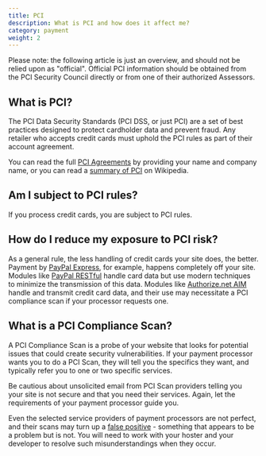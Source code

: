 ```yaml
---
title: PCI 
description: What is PCI and how does it affect me?
category: payment
weight: 2
---
```


Please note: the following article is just an overview, and should not be relied upon as "official". Official PCI information should be obtained from the PCI Security Council directly or from one of their authorized Assessors.

## What is PCI? 

The PCI Data Security Standards (PCI DSS, or just PCI) are a set of best practices designed to protect cardholder data and prevent fraud.  Any retailer who accepts credit cards must uphold the PCI rules as part of their account agreement.

You can read the full [PCI Agreements](https://docs-prv.pcisecuritystandards.org/PCI%20DSS/Standard/PCI-DSS-v4_0.pdf) by providing your name and company name, or you can read a [summary of PCI](https://en.wikipedia.org/wiki/Payment_Card_Industry_Data_Security_Standard) on Wikipedia. 

## Am I subject to PCI rules? 

If you process credit cards, you are subject to PCI rules. 

## How do I reduce my exposure to PCI risk? 

As a general rule, the less handling of credit cards your site does, the better.  Payment by [PayPal Express](/user/payment/paypal_express_checkout/), for example, happens completely off your site.  Modules like [PayPal RESTful](/user/payment/paypal_restful/) handle card data but use modern techniques to minimize the transmission of this data.  Modules like [Authorize.net AIM](/user/payment/authorizenet_aim/) handle and transmit credit card data, and their use may necessitate a PCI compliance scan if your processor requests one. 

## What is a PCI Compliance Scan? 

A PCI Compliance Scan is a probe of your website that looks for potential issues that could create security vulnerabilities.  If your payment processor wants you to do a PCI Scan, they will tell you the specifics they want, and typically refer you to one or two specific services.  

Be cautious about unsolicited email from PCI Scan providers telling you your site is not secure and that you need their services.  Again, let the requirements of your payment processor guide you.

Even the selected service providers of payment processors are not perfect, and their scans may turn up a [false positive](https://en.wikipedia.org/wiki/False_positives_and_false_negatives) - something that appears to be a problem but is not.  You will need to work with your hoster and your developer to resolve such misunderstandings when they occur. 

